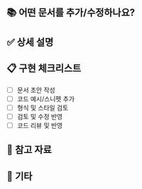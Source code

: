 ## 📚 어떤 문서를 추가/수정하나요?
<!-- 작성하거나 수정하려는 문서를 한 줄로 설명해주세요 -->

## ✅ 상세 설명
<!-- 문서의 목적, 대상 독자, 주요 내용 등을 자유롭게 작성 -->

## 📋 구현 체크리스트
- [ ] 문서 초안 작성
- [ ] 코드 예시/스니펫 추가
- [ ] 형식 및 스타일 검토
- [ ] 검토 및 수정 반영
- [ ] 코드 리뷰 및 반영

## 🔗 참고 자료
<!-- 관련 문서, 레퍼런스, 스크린샷 등을 첨부 -->

## 📝 기타
<!-- 추가로 남기고 싶은 말 --> 